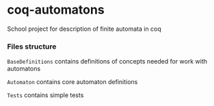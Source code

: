 # coq-automatons
School project for description of finite automata in coq

### Files structure
`BaseDefinitions` contains definitions of concepts needed for work with automatons

`Automaton` contains core automaton definitions

`Tests` contains simple tests

###
